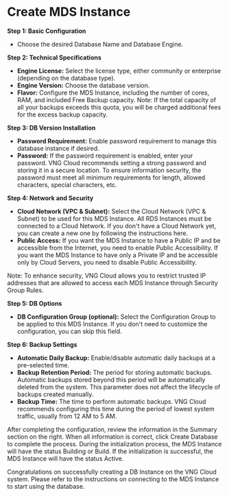 # Create MDS Instance

**Step 1: Basic Configuration**

* Choose the desired Database Name and Database Engine.

**Step 2: Technical Specifications**

* **Engine License:** Select the license type, either community or enterprise (depending on the database type).
* **Engine Version:** Choose the database version.
* **Flavor:** Configure the MDS Instance, including the number of cores, RAM, and included Free Backup capacity. Note: If the total capacity of all your backups exceeds this quota, you will be charged additional fees for the excess backup capacity.

**Step 3: DB Version Installation**

* **Password Requirement:** Enable password requirement to manage this database instance if desired.
* **Password:** If the password requirement is enabled, enter your password. VNG Cloud recommends setting a strong password and storing it in a secure location. To ensure information security, the password must meet all minimum requirements for length, allowed characters, special characters, etc.

**Step 4: Network and Security**

* **Cloud Network (VPC & Subnet):** Select the Cloud Network (VPC & Subnet) to be used for this MDS Instance. All RDS Instances must be connected to a Cloud Network. If you don't have a Cloud Network yet, you can create a new one by following the instructions here.
* **Public Access:** If you want the MDS Instance to have a Public IP and be accessible from the Internet, you need to enable Public Accessibility. If you want the MDS Instance to have only a Private IP and be accessible only by Cloud Servers, you need to disable Public Accessibility.

Note: To enhance security, VNG Cloud allows you to restrict trusted IP addresses that are allowed to access each MDS Instance through Security Group Rules.

**Step 5: DB Options**

* **DB Configuration Group (optional):** Select the Configuration Group to be applied to this MDS Instance. If you don't need to customize the configuration, you can skip this field.

**Step 6: Backup Settings**

* **Automatic Daily Backup:** Enable/disable automatic daily backups at a pre-selected time.
* **Backup Retention Period:** The period for storing automatic backups. Automatic backups stored beyond this period will be automatically deleted from the system. This parameter does not affect the lifecycle of backups created manually.
* **Backup Time:** The time to perform automatic backups. VNG Cloud recommends configuring this time during the period of lowest system traffic, usually from 12 AM to 5 AM.

After completing the configuration, review the information in the Summary section on the right. When all information is correct, click Create Database to complete the process. During the initialization process, the MDS Instance will have the status Building or Build. If the initialization is successful, the MDS Instance will have the status Active.

Congratulations on successfully creating a DB Instance on the VNG Cloud system. Please refer to the instructions on connecting to the MDS Instance to start using the database.
